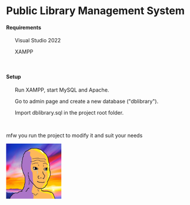 # Public Library Management System
<h4> Requirements </h4>
<ul> Visual Studio 2022 </ul>
<ul> XAMPP </ul> <br>


<h4> Setup </h4>
<ol> Run XAMPP, start MySQL and Apache. </ol>
<ol> Go to admin page and create a new database ("dblibrary"). </ol>
<ol> Import dblibrary.sql in the project root folder. </ol> <br>

mfw you run the project to modify it and suit your needs <br>

<img src = "LibrarySystem/Resources/W.jpg" height = "150px" width = "150px">
